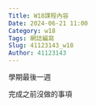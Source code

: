 ```yaml
---
Title: W18課程內容
Date: 2024-06-21 11:00
Category: w18
Tags: 網誌編寫
Slug: 41123143_w18
Author: 41123143
---
```


學期最後一週

<!-- PELICAN_END_SUMMARY -->
完成之前沒做的事項 



